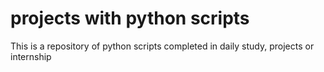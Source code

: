 # projects with python scripts
This is a repository of python scripts completed in daily study, projects or internship
